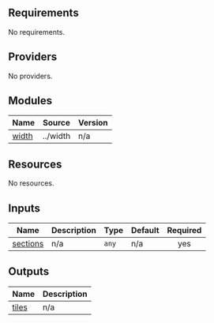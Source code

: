 <!-- BEGIN_TF_DOCS -->
## Requirements

No requirements.

## Providers

No providers.

## Modules

| Name | Source | Version |
|------|--------|---------|
| <a name="module_width"></a> [width](#module\_width) | ../width | n/a |

## Resources

No resources.

## Inputs

| Name | Description | Type | Default | Required |
|------|-------------|------|---------|:--------:|
| <a name="input_sections"></a> [sections](#input\_sections) | n/a | `any` | n/a | yes |

## Outputs

| Name | Description |
|------|-------------|
| <a name="output_tiles"></a> [tiles](#output\_tiles) | n/a |
<!-- END_TF_DOCS -->
